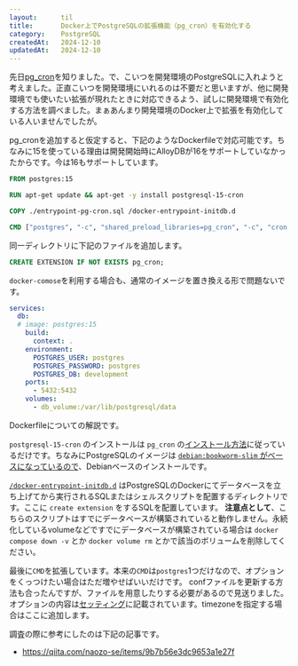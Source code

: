 ```yaml
---
layout:      til
title:       Docker上でPostgreSQLの拡張機能（pg_cron）を有効化する
category:    PostgreSQL
createdAt:   2024-12-10
updatedAt:   2024-12-10
---
```


先日[pg_cron](https://blog.sa2taka.com/til/2024-12-09-pg-cron/)を知りました。で、こいつを開発環境のPostgreSQLに入れようと考えました。正直こいつを開発環境にいれるのは不要だと思いますが、他に開発環境でも使いたい拡張が現れたときに対応できるよう、試しに開発環境で有効化する方法を調べました。まぁあんまり開発環境のDocker上で拡張を有効化している人いませんでしたが。

pg_cronを追加すると仮定すると、下記のようなDockerfileで対応可能です。ちなみに15を使っている理由は開発開始時にAlloyDBが16をサポートしていなかったからです。今は16もサポートしています。

```Dockerfile
FROM postgres:15

RUN apt-get update && apt-get -y install postgresql-15-cron

COPY ./entrypoint-pg-cron.sql /docker-entrypoint-initdb.d

CMD ["postgres", "-c", "shared_preload_libraries=pg_cron", "-c", "cron.database_name=development"]
```

同一ディレクトリに下記のファイルを追加します。

```sql:entrypoint-pg-cron.sql
CREATE EXTENSION IF NOT EXISTS pg_cron;
```

`docker-comose`を利用する場合も、通常のイメージを置き換える形で問題ないです。

```yaml:compose.yml
services:
  db:
  # image: postgres:15
    build:
      context: .
    environment:
      POSTGRES_USER: postgres
      POSTGRES_PASSWORD: postgres
      POSTGRES_DB: development
    ports:
      - 5432:5432
    volumes:
      - db_volume:/var/lib/postgresql/data
```

Dockerfileについての解説です。

`postgresql-15-cron` のインストールは `pg_cron` の[インストール方法](https://github.com/citusdata/pg_cron?tab=readme-ov-file#installing-pg_cron)に従っているだけです。ちなみにPostgreSQLのイメージは [`debian:bookworm-slim` がベースになっているので](https://github.com/docker-library/postgres/blob/50b4cdb50e3599013f2fce9cd8860600f53c696c/15/bookworm/Dockerfile#L7)、Debianベースのインストールです。

[`/docker-entrypoint-initdb.d`](https://github.com/docker-library/docs/blob/master/postgres/README.md#initialization-scripts) はPostgreSQLのDockerにてデータベースを立ち上げてから実行されるSQLまたはシェルスクリプトを配置するディレクトリです。ここに `create extension` をするSQLを配置しています。
**注意点として**、こちらのスクリプトはすでにデータベースが構築されていると動作しません。永続化しているvolumeなどですでにデータベースが構築されている場合は `docker compose down -v` とか `docker volume rm` とかで該当のボリュームを削除してください。

最後に`CMD`を拡張しています。本来の`CMD`は`postgres`1つだけなので、オプションをくっつけたい場合はただ増やせばいいだけです。
confファイルを更新する方法も合ったんですが、ファイルを用意したりする必要があるので見送りました。オプションの内容は[セッティング](https://github.com/citusdata/pg_cron?tab=readme-ov-file#setting-up-pg_cron)に記載されています。timezoneを指定する場合はここに追加します。

調査の際に参考にしたのは下記の記事です。

- https://qiita.com/naozo-se/items/9b7b56e3dc9653a1e27f
